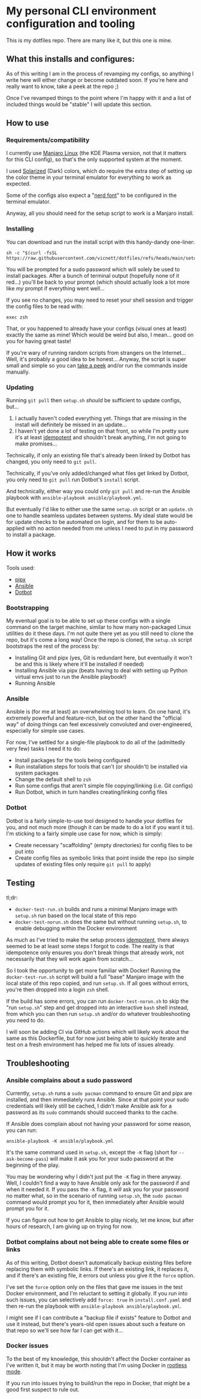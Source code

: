 # My personal CLI environment configuration and tooling

This is my dotfiles repo. There are many like it, but this one is mine.

## What this installs and configures:

As of this writing I am in the process of revamping my configs, so anything
I write here will either change or become outdated soon. If you're here and
really want to know, take a peek at the repo ;)

Once I've revamped things to the point where I'm happy with it and a list of
included things would be "stable" I will update this section.

## How to use

### Requirements/compatibility

I currently use [Manjaro Linux](https://manjaro.org/) (the KDE Plasma version,
not that it matters for this CLI config), so that's the only supported system at
the moment.

I used [Solarized](https://ethanschoonover.com/solarized/) (Dark) colors, which
do require the extra step of setting up the color theme in your terminal
emulator for everything to work as expected.

Some of the configs also expect a "[nerd font](https://www.nerdfonts.com/)" to
be configured in the terminal emulator.

Anyway, all you should need for the setup script to work is a Manjaro install.

### Installing

You can download and run the install script with this handy-dandy one-liner:

```shell
sh -c "$(curl -fsSL https://raw.githubusercontent.com/vicnett/dotfiles/refs/heads/main/setup.sh)"
```

You will be prompted for a sudo password which will solely be used to install
packages. After a bunch of terminal output (hopefully none of it red...) you'll
be back to your prompt (which should actually look a lot more like _my_ prompt
if everything went well...

If you see no changes, you may need to reset your shell session and trigger the
config files to be read with:

```shell
exec zsh
```

That, or you happened to already have your configs (visual ones at least)
exactly the same as mine! Which would be weird but also, I mean... good on you
for having great taste!

If you're wary of running random scripts from strangers on the Internet... Well,
it's probably a good idea to be honest... Anyway, the script is super small and
simple so you can [take a peek](setup.sh) and/or run the commands inside
manually.

### Updating

Running `git pull` then `setup.sh` _should_ be sufficient to update configs,
but...

1. I actually haven't coded everything yet. Things that are missing in the
   install will definitely be missed in an update...
2. I haven't yet done a lot of testing on that front, so while I'm pretty sure
   it's at least [idempotent](https://en.wikipedia.org/wiki/Idempotence) and
   shouldn't break anything, I'm not going to make promises...

Technically, if only an existing file that's already been linked by Dotbot has
changed, you only need to `git pull`.

Technically, if you've only added/changed what files get linked by Dotbot, you
only need to `git pull` run Dotbot's `install` script.

And technically, either way you could only `git pull` and re-run the Ansible
playbook with `ansible-playbook ansible/playbook.yml`.

But eventually I'd like to either use the same `setup.sh` script or an
`update.sh` one to handle seamless updates between systems. My ideal state would
be for update checks to be automated on login, and for them to be auto-applied
with no action needed from me unless I need to put in my password to install
a package.

## How it works

Tools used:
- [pipx](https://pipx.pypa.io/stable/)
- [Ansible](https://www.ansible.com/)
- [Dotbot](https://github.com/anishathalye/dotbot)

### Bootstrapping

My eventual goal is to be able to set up these configs with a single command on
the target machine, similar to how many non-packaged Linux utilities do it these
days. I'm not quite there yet as you still need to clone the repo, but it's come
a long way! Once the repo is cloned, the `setup.sh` script bootstraps the rest
of the process by:

- Installing Git and pipx (yes, Git is redundant here, but eventually it
  won't be and this is likely where it'll be installed if needed)
- Installing Ansible via pipx (beats having to deal with setting up Python
  virtual envs just to run the Ansible playbook!)
- Running Ansible

### Ansible

Ansible is (for me at least) an overwhelming tool to learn. On one hand, it's
extremely powerful and feature-rich, but on the other hand the "official way" of
doing things can feel excessively convoluted and over-engineered, especially for
simple use cases.

For now, I've settled for a single-file playbook to do all of the (admittedly
very few) tasks I need it to do:

- Install packages for the tools being configured
- Run installation steps for tools that can't (or shouldn't) be installed via
  system packages
- Change the default shell to `zsh`
- Run some configs that aren't simple file copying/linking (i.e. Git configs)
- Run Dotbot, which in turn handles creating/linking config files

### Dotbot

Dotbot is a fairly simple-to-use tool designed to handle your dotfiles for you,
and not much more (though it can be made to do a lot if you want it to). I'm
sticking to a fairly simple use case for now, which is simply:

- Create necessary "scaffolding" (empty directories) for config files to be put
  into
- Create config files as symbolic links that point inside the repo (so simple
  updates of existing files only require `git pull` to apply)

## Testing

tl;dr:

- `docker-test-run.sh` builds and runs a minimal Manjaro image with `setup.sh`
  run based on the local state of this repo
- `docker-test-norun.sh` does the same but without running `setup.sh`, to enable
  debugging within the Docker environment

As much as I've tried to make the setup process
[idempotent](https://en.wikipedia.org/wiki/Idempotence), there always seemed to
be at least some steps I forgot to code. The reality is that idempotence only
ensures you don't break things that already work, not necessarily that they will
work again from scratch...

So I took the opportunity to get more familiar with Docker! Running the
`docker-test-run.sh` script will build a full "base" Manjaro image with the
local state of this repo copied, and run `setup.sh`. If all goes without errors,
you're then dropped into a login `zsh` shell.

If the build has some errors, you can run `docker-test-norun.sh` to skip the
"run `setup.sh`" step and get dropped into an interactive `bash` shell instead,
from which you can then run `setup.sh` and/or do whatever troubleshooting you
need to do.

I will soon be adding CI via GitHub actions which will likely work about the
same as this Dockerfile, but for now just being able to quickly iterate and test
on a fresh environment has helped me fix lots of issues already.

## Troubleshooting

### Ansible complains about a sudo password

Currently, `setup.sh` runs a `sudo pacman` command to ensure Git and pipx
are installed, and then immediately runs Ansible. Since at that point your
sudo credentials will likely still be cached, I didn't make Ansible ask for
a password as its `sudo` commands should succeed thanks to the cache.

If Ansible does complain about not having your password for some reason, you can
run:

```shell
ansible-playbook -K ansible/playbook.yml
```

It's the same command used in `setup.sh`, except the `-K` flag (short for
`--ask-become-pass`) will make it ask you for your sudo password at the
beginning of the play.

You may be wondering why I didn't just put the `-K` flag in there anyway. Well,
I couldn't find a way to have Ansible only ask for the password if and when it
needed it. If you pass the `-K` flag, it _will_ ask you for your password no
matter what, so in the scenario of running `setup.sh`, the `sudo pacman` command
would prompt you for it, then immediately after Ansible would prompt you for it.

If you can figure out how to get Ansible to play nicely, let me know, but after
hours of research, I am giving up on trying for now.

### Dotbot complains about not being able to create some files or links

As of this writing, Dotbot doesn't automatically backup existing files before
replacing them with symbolic links. If there's an existing link, it replaces it,
and if there's an existing file, it errors out unless you give it the `force`
option.

I've set the `force` option only on the files that gave me issues in the test
Docker environment, and I'm reluctant to setting it globally. If you run into
such issues, you can selectively add `force: true` in `install.conf.yaml` and
then re-run the playbook with `ansible-playbook ansible/playbook.yml`.

I might see if I can contribute a "backup file if exists" feature to Dotbot and
use it instead, but there's years-old open issues about such a feature on that
repo so we'll see how far I can get with it...

### Docker issues

To the best of my knowledge, this shouldn't affect the Docker container as I've
written it, but it may be worth noting that I'm using Docker in [rootless
mode](https://docs.docker.com/engine/security/rootless/).

If you run into issues trying to build/run the repo in Docker, that might be
a good first suspect to rule out.
